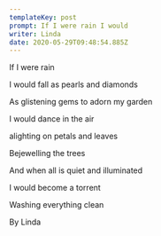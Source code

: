 ```yaml
---
templateKey: post
prompt: If I were rain I would
writer: Linda
date: 2020-05-29T09:48:54.885Z
---
```

If I were rain

I would fall as pearls and diamonds 

As glistening gems to adorn my garden

I would dance in the air

alighting on petals and leaves

Bejewelling the trees

And when all is quiet and illuminated

I would become a torrent

Washing everything clean

By Linda